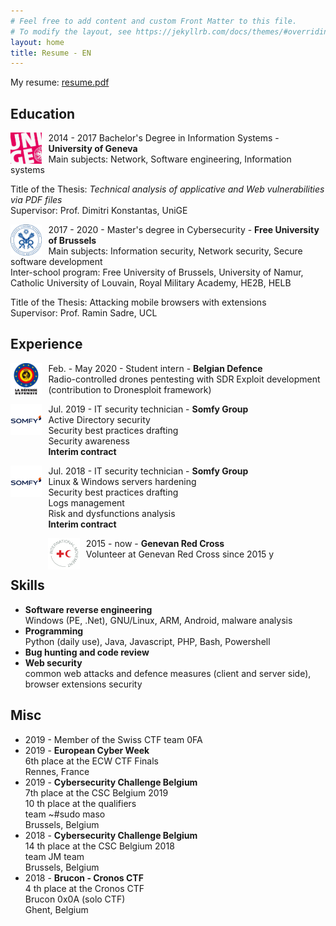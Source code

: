 ```yaml
---
# Feel free to add content and custom Front Matter to this file.
# To modify the layout, see https://jekyllrb.com/docs/themes/#overriding-theme-defaults
layout: home
title: Resume - EN
---
```


My resume: [resume.pdf](/assets/res/resume/resume.pdf)

## Education

<img src="assets/res/resume/unige.jpg" alt="" width="10%" float="left" align="left" style="margin-right:10px;">

2014 - 2017 Bachelor's Degree in Information Systems - **University of Geneva**  
Main subjects: Network, Software engineering, Information systems

Title of the Thesis: _Technical analysis of applicative and Web vulnerabilities
via PDF files_  
Supervisor: Prof. Dimitri Konstantas, UniGE

<img src="assets/res/resume/ulb.png" alt="" width="10%" float="left" align="left" style="margin: 0 10px 0 0;">

2017 - 2020 - Master's degree in Cybersecurity - **Free University of Brussels**  
Main subjects: Information security, Network security, Secure software
development    
Inter-school program: Free University of Brussels, University of Namur,
Catholic University of Louvain, Royal Military Academy, HE2B, HELB  

Title of the Thesis: Attacking mobile browsers with extensions   
Supervisor: Prof. Ramin Sadre, UCL

## Experience

<img src="assets/res/resume/defence.png" alt="" width="10%" float="left" align="left" style="margin: 0 10px 0px 0;">

Feb. - May 2020 - Student intern - **Belgian Defence**  
Radio-controlled drones pentesting with SDR
Exploit development (contribution to Dronesploit framework)

<img src="assets/res/resume/somfy.png" alt="" width="10%" float="left" align="left" style="margin: 0 10px 40px 0;">

Jul. 2019 -  IT security technician - **Somfy Group**  
Active Directory security  
Security best practices drafting  
Security awareness  
**Interim contract**  

<img src="assets/res/resume/somfy.png" alt="" width="10%" float="left" align="left" style="margin: 0 10px 70px 0;">

Jul. 2018 - IT security technician - **Somfy Group**  
Linux & Windows servers hardening  
Security best practices drafting  
Logs management  
Risk and dysfunctions analysis  
**Interim contract**

<img src="assets/res/resume/redcross.png" alt="" width="10%" float="left" align="left" style="margin: 0 10px 0 0;">

2015 - now - **Genevan Red Cross**  
Volunteer at Genevan Red Cross since 2015
y
## Skills

- **Software reverse engineering**  
Windows (PE, .Net), GNU/Linux, ARM, Android, malware analysis  
- **Programming**  
Python (daily use), Java, Javascript, PHP, Bash, Powershell  
- **Bug hunting and code review**
- **Web security**  
common web attacks and defence measures (client and server side), browser extensions security

## Misc

- 2019 -  Member of the Swiss CTF team 0FA  
- 2019 - **European Cyber Week**  
6th place at the ECW CTF Finals   
Rennes, France  
- 2019 - **Cybersecurity Challenge Belgium**  
7th place at the CSC Belgium 2019  
10 th place at the qualifiers  
team ~#sudo maso  
Brussels, Belgium  
- 2018 - **Cybersecurity Challenge Belgium**  
14 th place at the CSC Belgium 2018  
team JM team  
Brussels, Belgium  
- 2018 - **Brucon - Cronos CTF**  
4 th place at the Cronos CTF  
Brucon 0x0A (solo CTF)  
Ghent, Belgium
